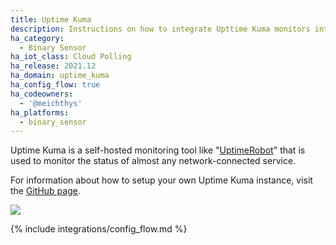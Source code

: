 ```yaml
---
title: Uptime Kuma
description: Instructions on how to integrate Upttime Kuma monitors into Home Assistant.
ha_category:
  - Binary Sensor
ha_iot_class: Cloud Polling
ha_release: 2021.12
ha_domain: uptime_kuma
ha_config_flow: true
ha_codeowners:
  - '@meichthys'
ha_platforms:
  - binary_sensor
---
```


Uptime Kuma is a self-hosted monitoring tool like "[UptimeRobot](/integrations/uptimerobot)" that is used to monitor the status of almost any network-connected service.

For information about how to setup your own Uptime Kuma instance, visit the [GitHub page](https://github.com/louislam/uptime-kuma).

![](/images/screenshots/uptime_kuma_sensor_history.png)

{% include integrations/config_flow.md %}
